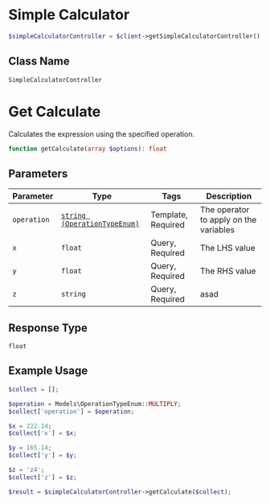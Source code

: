 # Simple Calculator

```php
$simpleCalculatorController = $client->getSimpleCalculatorController();
```

## Class Name

`SimpleCalculatorController`


# Get Calculate

Calculates the expression using the specified operation.

```php
function getCalculate(array $options): float
```

## Parameters

| Parameter | Type | Tags | Description |
|  --- | --- | --- | --- |
| `operation` | [`string (OperationTypeEnum)`](../../doc/models/operation-type-enum.md) | Template, Required | The operator to apply on the variables |
| `x` | `float` | Query, Required | The LHS value |
| `y` | `float` | Query, Required | The RHS value |
| `z` | `string` | Query, Required | asad |

## Response Type

`float`

## Example Usage

```php
$collect = [];

$operation = Models\OperationTypeEnum::MULTIPLY;
$collect['operation'] = $operation;

$x = 222.14;
$collect['x'] = $x;

$y = 165.14;
$collect['y'] = $y;

$z = 'z4';
$collect['z'] = $z;

$result = $simpleCalculatorController->getCalculate($collect);
```

